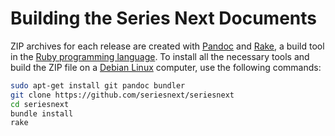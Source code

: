 Building the Series Next Documents
==================================

ZIP archives for each release are created with [Pandoc](http://pandoc.org/) and [Rake](https://github.com/ruby/rake), a build tool in the [Ruby programming language](https://www.ruby-lang.org/en/). To install all the necessary tools and build the ZIP file on a [Debian Linux](http://debian.org/) computer, use the following commands:

```bash
sudo apt-get install git pandoc bundler
git clone https://github.com/seriesnext/seriesnext
cd seriesnext
bundle install
rake
```
